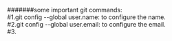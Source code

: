 #######some important git commands:\
#1.git config --global user.name: to configure the name.\
#2.git config --global user.email: to configure the email.\
#3.
